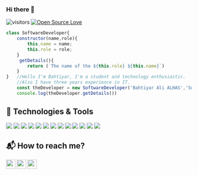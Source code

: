 ### Hi there 👋
![visitors](https://visitor-badge.laobi.icu/badge?page_id=alhas.alhas) [![Open Source Love](https://badges.frapsoft.com/os/v1/open-source.svg?v=102)](https://github.com/ellerbrock/open-source-badge/)

```Javascript
class SoftwareDeveloper{
    constructor(name,role){
        this.name = name;
        this.role = role;
    }
     getDetails(){
        return (`The name of the ${this.role} ${this.name}`)
    }
}   //Hello I'm Bahtiyar, I'm a student and technology enthusiastic.
    //Also I have three years experience in IT.
    const theDeveloper = new SoftwareDeveloper('Bahtiyar Ali ALHAS','Software Developer');
    console.log(theDeveloper.getDetails())
```

## 🔧 Technologies & Tools

![](https://img.shields.io/badge/OS-Linux-informational?style=flat&logo=linux&logoColor=white&color=6aa6f8)
![](https://img.shields.io/badge/Editor-VS_Code-informational?style=flat&logo=visual-studio-code&logoColor=white&color=6aa6f8) ![](https://img.shields.io/badge/Editor-Intellij-informational?style=flat&logo=intellijidea&logoColor=white&color=6aa6f8)
![](https://img.shields.io/badge/Code-Java-informational?style=flat&logo=java&logoColor=white&color=6aa6f8) ![](https://img.shields.io/badge/Code-JavaScript-informational?style=flat&logo=javascript&logoColor=white&color=6aa6f8)
![](https://img.shields.io/badge/Code-Express-informational?style=flat&logo=express&logoColor=white&color=6aa6f8) ![](https://img.shields.io/badge/Code-React-informational?style=flat&logo=react&logoColor=white&color=6aa6f8) ![](https://img.shields.io/badge/Code-Selenium-informational?style=flat&logo=selenium&logoColor=white&color=6aa6f8) ![](https://img.shields.io/badge/Code-Spring-informational?style=flat&logo=spring&logoColor=white&color=6aa6f8)
![](https://img.shields.io/badge/Shell-Bash-informational?style=flat&logo=gnu-bash&logoColor=white&color=6aa6f8) ![](https://img.shields.io/badge/Tools-Docker-informational?style=flat&logo=docker&logoColor=white&color=6aa6f8) ![](https://img.shields.io/badge/Tools-MongoDB-informational?style=flat&logo=mongodb&logoColor=white&color=6aa6f8) ![](https://img.shields.io/badge/Cloud-Azure-informational?style=flat&logo=microsoftazure&logoColor=white&color=6aa6f8)

## 📬 How to reach me?

<p><a href="https://www.twitter.com/bahtiyaralhas"><img src="https://img.shields.io/badge/twitter-%231DA1F2.svg?&style=for-the-badge&logo=twitter&logoColor=white" height=25></a> <a href="https://www.linkedin.com/in/alhas/"><img src="https://img.shields.io/badge/linkedin-%230077B5.svg?&style=for-the-badge&logo=linkedin&logoColor=white" height=25></a> <a href="https://www.instagram.com/bahtiyar.alhas/"><img src="https://img.shields.io/badge/instagram-%23E4405F.svg?&style=for-the-badge&logo=instagram&logoColor=white" height=25></a>
